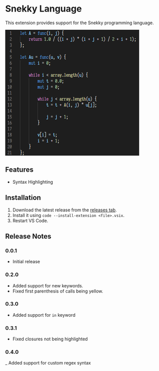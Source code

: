 # Snekky Language
This extension provides support for the Snekky programming language.

![example](example.png)

## Features

- Syntax Highlighting

## Installation
1. Download the latest release from the [releases tab](https://github.com/snekkylang/snekky-vscode/releases).
2. Install it using `code --install-extension <file>.vsix`.
3. Restart VS Code.

## Release Notes

### 0.0.1
- Initial release

### 0.2.0
- Added support for new keywords.
- Fixed first parenthesis of calls being yellow.

### 0.3.0
- Added support for `in` keyword

### 0.3.1
- Fixed closures not being highlighted

### 0.4.0
_ Added support for custom regex syntax
